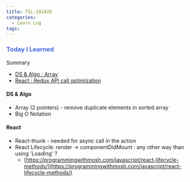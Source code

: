 ```yaml
---
title: TIL-191028
categories:
  - Learn Log
tags:
---
```


### <span style="color:royalblue"> Today I Learned

Summary

- [DS & Algo : Array ](#DS-amp-Algo)
- [React : Redux API call optimization](#React)

<!-- more -->

#### DS & Algo

- Array (2 pointers) - remove duplicate elements in sorted array
- Big O Notation

#### React

- React-thunk - needed for async call in the action
- React Lifecycle: render → componentDidMount : any other way than using 'Loading' ?
  - [https://programmingwithmosh.com/javascript/react-lifecycle-methods/](https://programmingwithmosh.com/javascript/react-lifecycle-methods/)
